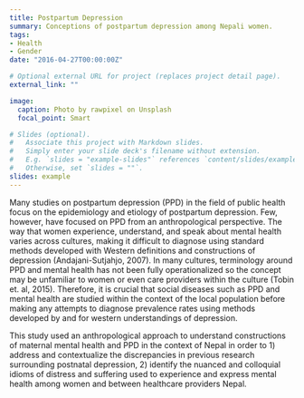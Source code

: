 ```yaml
---
title: Postpartum Depression
summary: Conceptions of postpartum depression among Nepali women.
tags:
- Health
- Gender
date: "2016-04-27T00:00:00Z"

# Optional external URL for project (replaces project detail page).
external_link: ""

image:
  caption: Photo by rawpixel on Unsplash
  focal_point: Smart

# Slides (optional).
#   Associate this project with Markdown slides.
#   Simply enter your slide deck's filename without extension.
#   E.g. `slides = "example-slides"` references `content/slides/example-slides.md`.
#   Otherwise, set `slides = ""`.
slides: example
---
```


Many studies on postpartum depression (PPD) in the field of public health focus on the epidemiology and etiology of postpartum depression. Few, however, have focused on PPD from an anthropological perspective. The way that women experience, understand, and speak about mental health varies across cultures, making it difficult to diagnose using standard methods developed with Western definitions and constructions of depression (Andajani-Sutjahjo, 2007). In many cultures, terminology around PPD and mental health has not been fully operationalized so the concept may be unfamiliar to women or even care providers within the culture (Tobin et. al, 2015). Therefore, it is crucial that social diseases such as PPD and mental health are studied within the context of the local population before making any attempts to diagnose prevalence rates using methods developed by and for western understandings of depression. 

This study used an anthropological approach to understand constructions of maternal mental health and PPD in the context of Nepal in order to 1) address and contextualize the discrepancies in previous research surrounding postnatal depression, 2) identify the nuanced and colloquial idioms of distress and suffering used to experience and express mental health among women and between healthcare providers Nepal. 